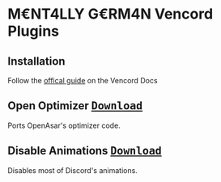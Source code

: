 # M€NT4LLY G€RM4N Vencord Plugins

## Installation

Follow the <a href="https://docs.vencord.dev/installing/custom-plugins">offical guide</a> on the Vencord Docs
## Open Optimizer <a href="https://github.com/MENTALLY-GERM4N/vencord-plugins/raw/refs/heads/main/openOptimizer/index.ts"><kbd>Download</kbd></a>
Ports OpenAsar's optimizer code.

## Disable Animations <a href="https://github.com/MENTALLY-GERM4N/vencord-plugins/raw/refs/heads/main/disableAnimations/index.ts"><kbd>Download</kbd></a>
Disables most of Discord's animations.

